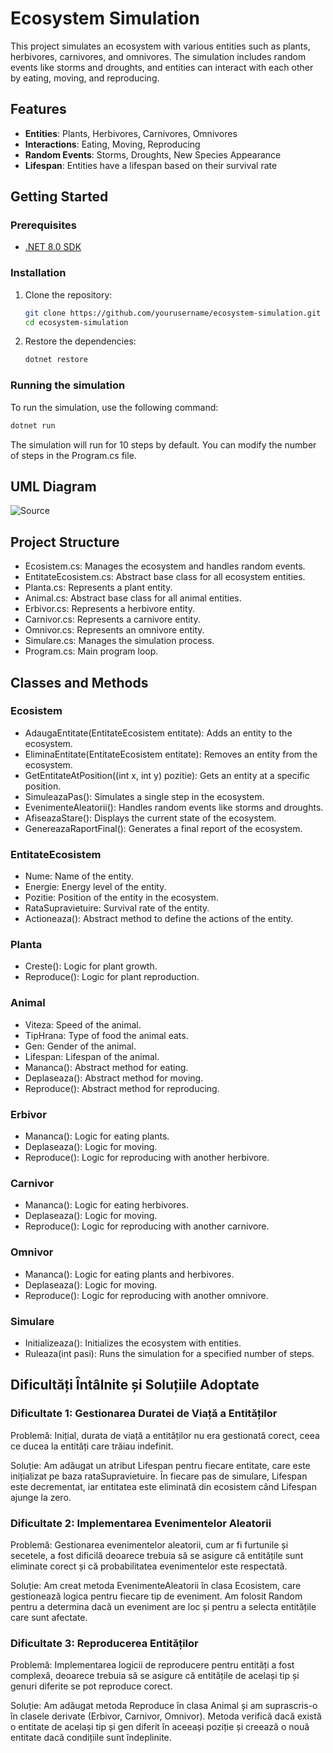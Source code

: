 # Ecosystem Simulation

This project simulates an ecosystem with various entities such as plants, herbivores, carnivores, and omnivores. The simulation includes random events like storms and droughts, and entities can interact with each other by eating, moving, and reproducing.

## Features

- **Entities**: Plants, Herbivores, Carnivores, Omnivores
- **Interactions**: Eating, Moving, Reproducing
- **Random Events**: Storms, Droughts, New Species Appearance
- **Lifespan**: Entities have a lifespan based on their survival rate

## Getting Started

### Prerequisites

- [.NET 8.0 SDK](https://dotnet.microsoft.com/download/dotnet/8.0)

### Installation

1. Clone the repository:
   ```sh
   git clone https://github.com/yourusername/ecosystem-simulation.git
   cd ecosystem-simulation
   ```
2. Restore the dependencies:
   ```sh
   dotnet restore
   ```

### Running the simulation 
To run the simulation, use the following command:
   ```sh
   dotnet run
   ```
The simulation will run for 10 steps by default. You can modify the number of steps in the Program.cs file.

## UML Diagram
![Source](//www.plantuml.com/plantuml/png/hPFDRjim3CVlVWeTNMnvWs9eq6KVGBS5oR3Bi0DZim41YJ8eAWTtU_V9beqfCTeUbfEb7ob-_4tU1GNHw6m5Xw02ZPh6GWXcmqeAYfl61mgApZnLngnCSY8-cg_HuNWdrkIBSgHyhnDuEz0Ri_KzwOHR7myMpGuKzh4JE15g91cCRyp9KslMZP9dX1xgc-fFLUKojXPO8USUSptG8uOE-9c7oItJUy6WM98TTkBRs62EVz7lcic1BHBz8CKUofw_K_T9WC_OH-GNIli23DpakYRq7hkK3w4lQLdRQufiv40dB-Rflz8K0Uz1-BeHlxah1xmSmeTqkLrCw3k36T7ej0DklJCoVWfLMuX7c1_NYoX5BHjBZlXLtmLEKw4pNEisKINFzR_LA7BioKKxYB25K9UvJyZaa5E4P5OlH6UpyKYZT7i5mTAG1X9biEoWyw8VYC4MKkPy89YLB9J5-VIIU9-PbC1Il_XjkOcXnN9xnHy5tFaW4DTvUNx-6bsNyjt-NgscpN_EcjUrof-CfiKesJZR2pYDPtKHSbQccWyPJprKTyXjTFOl)

## Project Structure
- Ecosistem.cs: Manages the ecosystem and handles random events.
- EntitateEcosistem.cs: Abstract base class for all ecosystem entities.
- Planta.cs: Represents a plant entity.
- Animal.cs: Abstract base class for all animal entities.
- Erbivor.cs: Represents a herbivore entity.
- Carnivor.cs: Represents a carnivore entity.
- Omnivor.cs: Represents an omnivore entity.
- Simulare.cs: Manages the simulation process.
- Program.cs: Main program loop.

## Classes and Methods
### Ecosistem
- AdaugaEntitate(EntitateEcosistem entitate): Adds an entity to the ecosystem.
- EliminaEntitate(EntitateEcosistem entitate): Removes an entity from the ecosystem.
- GetEntitateAtPosition((int x, int y) pozitie): Gets an entity at a specific position.
- SimuleazaPas(): Simulates a single step in the ecosystem.
- EvenimenteAleatorii(): Handles random events like storms and droughts.
- AfiseazaStare(): Displays the current state of the ecosystem.
- GenereazaRaportFinal(): Generates a final report of the ecosystem.

### EntitateEcosistem
- Nume: Name of the entity.
- Energie: Energy level of the entity.
- Pozitie: Position of the entity in the ecosystem.
- RataSupravietuire: Survival rate of the entity.
- Actioneaza(): Abstract method to define the actions of the entity.

### Planta
- Creste(): Logic for plant growth.
- Reproduce(): Logic for plant reproduction.

### Animal
- Viteza: Speed of the animal.
- TipHrana: Type of food the animal eats.
- Gen: Gender of the animal.
- Lifespan: Lifespan of the animal.
- Mananca(): Abstract method for eating.
- Deplaseaza(): Abstract method for moving.
- Reproduce(): Abstract method for reproducing.

### Erbivor
- Mananca(): Logic for eating plants.
- Deplaseaza(): Logic for moving.
- Reproduce(): Logic for reproducing with another herbivore.

### Carnivor
- Mananca(): Logic for eating herbivores.
- Deplaseaza(): Logic for moving.
- Reproduce(): Logic for reproducing with another carnivore.

### Omnivor
- Mananca(): Logic for eating plants and herbivores.
- Deplaseaza(): Logic for moving.
- Reproduce(): Logic for reproducing with another omnivore.

### Simulare
- Initializeaza(): Initializes the ecosystem with entities.
- Ruleaza(int pasi): Runs the simulation for a specified number of steps.

## Dificultăți Întâlnite și Soluțiile Adoptate
### Dificultate 1: Gestionarea Duratei de Viață a Entităților
Problemă: Inițial, durata de viață a entităților nu era gestionată corect, ceea ce ducea la entități care trăiau indefinit.

Soluție: Am adăugat un atribut Lifespan pentru fiecare entitate, care este inițializat pe baza rataSupravietuire. În fiecare pas de simulare, Lifespan este decrementat, iar entitatea este eliminată din ecosistem când Lifespan ajunge la zero.

### Dificultate 2: Implementarea Evenimentelor Aleatorii
Problemă: Gestionarea evenimentelor aleatorii, cum ar fi furtunile și secetele, a fost dificilă deoarece trebuia să se asigure că entitățile sunt eliminate corect și că probabilitatea evenimentelor este respectată.

Soluție: Am creat metoda EvenimenteAleatorii în clasa Ecosistem, care gestionează logica pentru fiecare tip de eveniment. Am folosit Random pentru a determina dacă un eveniment are loc și pentru a selecta entitățile care sunt afectate.

### Dificultate 3: Reproducerea Entităților
Problemă: Implementarea logicii de reproducere pentru entități a fost complexă, deoarece trebuia să se asigure că entitățile de același tip și genuri diferite se pot reproduce corect.

Soluție: Am adăugat metoda Reproduce în clasa Animal și am suprascris-o în clasele derivate (Erbivor, Carnivor, Omnivor). Metoda verifică dacă există o entitate de același tip și gen diferit în aceeași poziție și creează o nouă entitate dacă condițiile sunt îndeplinite.

